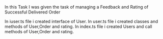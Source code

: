 In this Task I was given the task of managing a Feedback and Rating of Successful Delivered Order

In iuser.ts file i created interface of User.
In user.ts file i created classes and methods of User,Order and rating.
In index.ts file i created Users and call methods of User,Order and rating.

